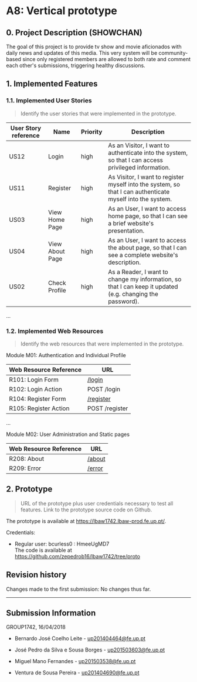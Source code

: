 # A8: Vertical prototype
 
## 0. Project Description (SHOWCHAN) 

The goal of this project is to provide tv show and movie aficionados with daily news and updates of this media. This very system will be community-based since only registered members are allowed to both rate and comment each other's submissions, triggering healthy discussions. 
 
## 1. Implemented Features
 
### 1.1. Implemented User Stories
 
> Identify the user stories that were implemented in the prototype.
 
| User Story reference | Name                   | Priority                   | Description                   |
| -------------------- | ---------------------- | -------------------------- | ----------------------------- |
| US12                 | Login                  | high                       | As an Visitor, I want to authenticate into the system, so that I can access privileged information. |
| US11                 | Register               | high                       | As Visitor, I want to register myself into the system, so that I can authenticate myself into the system. |
| US03                 | View Home Page         | high                       | As an User, I want to access home page, so that I can see a brief website's presentation. |
| US04                 | View About Page        | high                       | As an User, I want to access the about page, so that I can see a complete website's description. |
| US02                 | Check Profile           | high                       | As a Reader, I want to change my information, so that I can keep it updated (e.g. changing the password). |

...
 
### 1.2. Implemented Web Resources
 
> Identify the web resources that were implemented in the prototype.
 
Module M01: Authentication and Individual Profile
 
| Web Resource Reference | URL                            |
| ---------------------- | ------------------------------ |
| R101: Login Form       | [/login](https://lbaw1742.lbaw-prod.fe.up.pt/login)                         |
| R102: Login Action     | POST /login                    |
| R104: Register Form    | [/register](https://lbaw1742.lbaw-prod.fe.up.pt/register)                      |
| R105: Register Action  | POST /register                 |

...
 
Module M02: User Administration and Static pages
 
| Web Resource Reference | URL                            |
| ---------------------- | ------------------------------ |
| R208: About            | [/about](https://lbaw1742.lbaw-prod.fe.up.pt/about)                         |
| R209: Error              | [/error](https://lbaw1742.lbaw-prod.fe.up.pt/error)                           |
 
 
## 2. Prototype
 
> URL of the prototype plus user credentials necessary to test all features.
> Link to the prototype source code on Github.

The prototype is available at https://lbaw1742.lbaw-prod.fe.up.pt/.

Credentials:

* Regular user: bcurless0 : HmeeUgMD7  
The code is available at https://github.com/zepedrob16/lbaw1742/tree/proto
 
## Revision history
 
Changes made to the first submission:
No changes thus far.
 
***
 
## Submission Information

GROUP1742, 16/04/2018

- Bernardo José Coelho Leite - [up201404464@fe.up.pt](mailto:up201404464@fe.up.pt)

- José Pedro da Silva e Sousa Borges - [up201503603@fe.up.pt](mailto:up201503603@fe.up.pt)

- Miguel Mano Fernandes - [up201503538@fe.up.pt](mailto:up201503538@fe.up.pt)

- Ventura de Sousa Pereira - [up201404690@fe.up.pt](mailto:up201404690@fe.up.pt)
